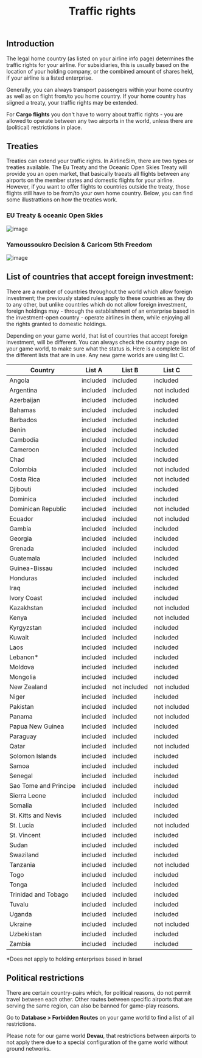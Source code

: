 ﻿---
title: "Traffic rights"
weight: 51
pre: "<b>3.1 </b>"
---

## Introduction
The legal home country (as listed on your airline info page) determines the traffic rights for your airline. For subsidiaries, this is usually based on the location of your holding company, or the combined amount of shares held, if your airline is a listed enterprise.

Generally, you can always transport passengers within your home country as well as on flight from/to you home country. If your home country has siigned a treaty, your traffic rights may be extended.

For **Cargo flights** you don't have to worry about traffic rights - you are allowed to operate between any two airports in the world, unless there are (political) restrictions in place.

## Treaties

Treaties can extend your traffic rights. In AirlineSim, there are two types or treaties available. The Eu Treaty and the Oceanic Open Skies Treaty will provide you an open market, that basically traeats all flights between any airports on the member states and domestic flights for your airline. However, if you want to offer flights to countries outside the treaty, those flights still have to be from/to your own home country.
Below, you can find some illustrattions on how the treaties work.

### EU Treaty & oceanic Open Skies
![image](./eutreaty-en.png)

### Yamoussoukro Decision & Caricom 5th Freedom
![image](./yamoussoukro-en.png)


## List of countries that accept foreign investment:

There are a number of countries throughout the world which allow foreign investment; the previously stated rules apply to these countries as they do to any other, but unlike countries which do not allow foreign investment, foreign holdings may - through the establishment of an enterprise based in the investment-open country - operate airlines in them, while enjoying all the rights granted to domestic holdings.

Depending on your game world, that list of countries that accept foreign investment, will be different. You can always check the country page on your game world, to make sure what the status is.
Here is a complete list of the different lists that are in use. Any new game worlds are using list C.

| Country | List A | List B | List C |
| --- | --- | --- | --- |
| Angola | included | included | included |
| Argentina | included | included | not included |
| Azerbaijan | included | included | included |
| Bahamas | included | included | included |
| Barbados | included | included | included |
| Benin | included | included | included |
| Cambodia | included | included | included |
| Cameroon | included | included | included |
| Chad | included | included | included |
| Colombia | included | included | not included |
| Costa Rica | included | included | not included |
| Djibouti | included | included | included |
| Dominica | included | included | included |
| Dominican Republic | included | included | not included |
| Ecuador | included | included | not included |
| Gambia | included | included | included |
| Georgia | included | included | included |
| Grenada | included | included | included |
| Guatemala | included | included | included |
| Guinea-Bissau | included | included | included |
| Honduras | included | included | included |
| Iraq | included | included | included |
| Ivory Coast | included | included | included |
| Kazakhstan | included | included | not included |
| Kenya | included | included | not included |
| Kyrgyzstan | included | included | included |
| Kuwait | included | included | included |
| Laos | included | included | included |
| Lebanon* | included | included | included |
| Moldova | included | included | included |
| Mongolia | included | included | included |
| New Zealand | included | not included | not included |
| Niger | included | included | included |
| Pakistan | included | included | not included |
| Panama | included | included | not included |
| Papua New Guinea | included | included | included |
| Paraguay | included | included | included |
| Qatar | included | included | not included |
| Solomon Islands | included | included | included |
| Samoa | included | included | included |
| Senegal | included | included | included |
| Sao Tome and Principe | included | included | included |
| Sierra Leone | included | included | included |
| Somalia | included | included | included |
| St. Kitts and Nevis | included | included | included |
| St. Lucia | included | included | not included |
| St. Vincent | included | included | included |
| Sudan | included | included | included |
| Swaziland | included | included | included |
| Tanzania | included | included | not included |
| Togo | included | included | included |
| Tonga | included | included | included |
| Trinidad and Tobago | included | included | included |
| Tuvalu | included | included | included |
| Uganda | included | included | included |
| Ukraine | included | included | not included |
| Uzbekistan | included | included | included |
| Zambia | included | included | included |

*Does not apply to holding enterprises based in Israel


## Political restrictions

There are certain country-pairs which, for political reasons, do not permit travel between each other.
Other routes between specific airports that are serving the same region, can also be banned for game-play reasons.

Go to **Database > Forbidden Routes** on your game world to find a list of all restrictions.

Please note for our game world **Devau**, that restrictions between airports to not apply there due to a special configuration of the game world without ground networks.

